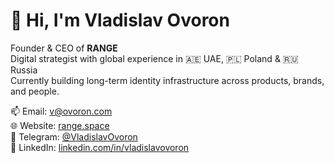 # 👋 Hi, I'm Vladislav Ovoron

Founder & CEO of **RANGE**  
Digital strategist with global experience in 🇦🇪 UAE, 🇵🇱 Poland & 🇷🇺 Russia  
Currently building long-term identity infrastructure across products, brands, and people.

📫 Email: [v@ovoron.com](mailto:v@ovoron.com)  
🌐 Website: [range.space](https://range.space)  
🔗 Telegram: [@VladislavOvoron](https://t.me/VladislavOvoron)  
🔗 LinkedIn: [linkedin.com/in/vladislavovoron](https://linkedin.com/in/vladislavovoron)
